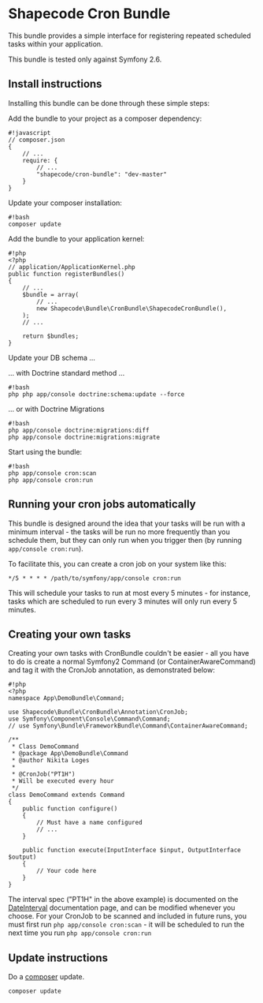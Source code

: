 Shapecode Cron Bundle
=======================

This bundle provides a simple interface for registering repeated scheduled
tasks within your application.

This bundle is tested only against Symfony 2.6.

Install instructions
--------------------------------

Installing this bundle can be done through these simple steps:

Add the bundle to your project as a composer dependency:
```
#!javascript
// composer.json
{
    // ...
    require: {
        // ...
        "shapecode/cron-bundle": "dev-master"
    }
}
```

Update your composer installation:
```
#!bash
composer update
```

Add the bundle to your application kernel:
```
#!php
<?php
// application/ApplicationKernel.php
public function registerBundles()
{
	// ...
	$bundle = array(
		// ...
        new Shapecode\Bundle\CronBundle\ShapecodeCronBundle(),
	);
    // ...

    return $bundles;
}
```

Update your DB schema ...

... with Doctrine standard method ...
```
#!bash
php php app/console doctrine:schema:update --force
```

... or with Doctrine Migrations
```
#!bash
php app/console doctrine:migrations:diff
php app/console doctrine:migrations:migrate
```

Start using the bundle:
```
#!bash
php app/console cron:scan
php app/console cron:run
```

Running your cron jobs automatically
--------------------------------

This bundle is designed around the idea that your tasks will be run with a minimum interval - the tasks will be run no more frequently than you schedule them, but they can only run when you trigger then (by running `app/console cron:run`).

To facilitate this, you can create a cron job on your system like this:
```
*/5 * * * * /path/to/symfony/app/console cron:run
```
This will schedule your tasks to run at most every 5 minutes - for instance, tasks which are scheduled to run every 3 minutes will only run every 5 minutes.

Creating your own tasks
--------------------------------

Creating your own tasks with CronBundle couldn't be easier - all you have to do is create a normal Symfony2 Command (or ContainerAwareCommand) and tag it with the CronJob annotation, as demonstrated below:

```
#!php
<?php
namespace App\DemoBundle\Command;

use Shapecode\Bundle\CronBundle\Annotation\CronJob;
use Symfony\Component\Console\Command\Command;
// use Symfony\Bundle\FrameworkBundle\Command\ContainerAwareCommand;

/**
 * Class DemoCommand
 * @package App\DemoBundle\Command
 * @author Nikita Loges
 *
 * @CronJob("PT1H")
 * Will be executed every hour
 */
class DemoCommand extends Command
{
    public function configure()
    {
		// Must have a name configured
		// ...
    }
    
    public function execute(InputInterface $input, OutputInterface $output)
    {
		// Your code here
    }
}
```


The interval spec ("PT1H" in the above example) is documented on the [DateInterval](http://php.net/manual/en/dateinterval.construct.php) documentation page, and can be modified whenever you choose.
For your CronJob to be scanned and included in future runs, you must first run `php app/console cron:scan` - it will be scheduled to run the next time you run `php app/console cron:run`


Update instructions
---------------------------

Do a [composer](https://getcomposer.org/doc/00-intro.md) update.

```bash
composer update
```